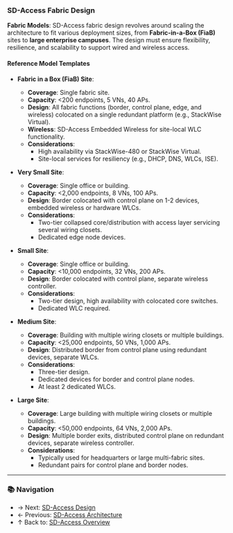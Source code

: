 ### SD-Access Fabric Design

**Fabric Models**: SD-Access fabric design revolves around scaling the architecture to fit various deployment sizes, from **Fabric-in-a-Box (FiaB)** sites to **large enterprise campuses**. The design must ensure flexibility, resilience, and scalability to support wired and wireless access.

#### Reference Model Templates

- **Fabric in a Box (FiaB) Site**:
  - **Coverage**: Single fabric site.
  - **Capacity**: <200 endpoints, 5 VNs, 40 APs.
  - **Design**: All fabric functions (border, control plane, edge, and wireless) colocated on a single redundant platform (e.g., StackWise Virtual).
  - **Wireless**: SD-Access Embedded Wireless for site-local WLC functionality.
  - **Considerations**:
    - High availability via StackWise-480 or StackWise Virtual.
    - Site-local services for resiliency (e.g., DHCP, DNS, WLCs, ISE).

- **Very Small Site**:
  - **Coverage**: Single office or building.
  - **Capacity**: <2,000 endpoints, 8 VNs, 100 APs.
  - **Design**: Border colocated with control plane on 1-2 devices, embedded wireless or hardware WLCs.
  - **Considerations**:
    - Two-tier collapsed core/distribution with access layer servicing several wiring closets.
    - Dedicated edge node devices.

- **Small Site**:
  - **Coverage**: Single office or building.
  - **Capacity**: <10,000 endpoints, 32 VNs, 200 APs.
  - **Design**: Border colocated with control plane, separate wireless controller.
  - **Considerations**:
    - Two-tier design, high availability with colocated core switches.
    - Dedicated WLC required.

- **Medium Site**:
  - **Coverage**: Building with multiple wiring closets or multiple buildings.
  - **Capacity**: <25,000 endpoints, 50 VNs, 1,000 APs.
  - **Design**: Distributed border from control plane using redundant devices, separate WLCs.
  - **Considerations**:
    - Three-tier design.
    - Dedicated devices for border and control plane nodes.
    - At least 2 dedicated WLCs.

- **Large Site**:
  - **Coverage**: Large building with multiple wiring closets or multiple buildings.
  - **Capacity**: <50,000 endpoints, 64 VNs, 2,000 APs.
  - **Design**: Multiple border exits, distributed control plane on redundant devices, separate wireless controller.
  - **Considerations**:
    - Typically used for headquarters or large multi-fabric sites.
    - Redundant pairs for control plane and border nodes.

---

### 📚 Navigation
- → Next: [SD-Access Design](./sd-access-design.md)
- ← Previous: [SD-Access Architecture](./sd-access-architecture.md)
- ↑ Back to: [SD-Access Overview](./sd-access-overview.md)
